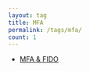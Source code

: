```yaml
---
layout: tag
title: MFA
permalink: /tags/mfa/
count: 1
---
```


- [MFA &amp; FIDO](https://www.samuelgranvik.tech/security/fido/)
